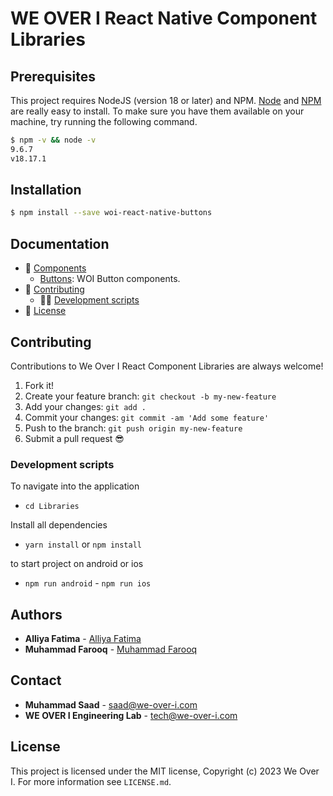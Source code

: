 # WE OVER I React Native Component Libraries

## Prerequisites
This project requires NodeJS (version 18 or later) and NPM.
[Node](http://nodejs.org/) and [NPM](https://npmjs.org/) are really easy to install.
To make sure you have them available on your machine,
try running the following command.
```sh
$ npm -v && node -v
9.6.7
v18.17.1
```

## Installation
```sh
$ npm install --save woi-react-native-buttons
```

## Documentation

- 📒 [Components](#components)
  - [Buttons](https://github.com/We-Over-I-Engineering/react-native-libraries/blob/main/docs/Buttons.md): WOI Button components.
- 👏 [Contributing](#contributing)
  - 👨‍💻 [Development scripts](#development-scripts)
- :memo: [License](#license)

## Contributing

Contributions to We Over I React Component Libraries are always welcome!

1.  Fork it!
2.  Create your feature branch: `git checkout -b my-new-feature`
3.  Add your changes: `git add .`
4.  Commit your changes: `git commit -am 'Add some feature'`
5.  Push to the branch: `git push origin my-new-feature`
6.  Submit a pull request :sunglasses:

### Development scripts
To navigate into the application
- `cd Libraries`

Install all dependencies
- `yarn install` or  `npm install`

to start project on android  or ios
- `npm run android` - `npm run ios`

## **Authors**

- **Alliya Fatima** - [Alliya Fatima](https://github.com/alliya-f)
- **Muhammad Farooq** - [Muhammad Farooq](https://github.com/hafizmuhammadfarooq786)

## **Contact**

- **Muhammad Saad** - [saad@we-over-i.com](mailto:saad@we-over-i.com)
- **WE OVER I Engineering Lab** - [tech@we-over-i.com](mailto:tech@we-over-i.com)

## License
This project is licensed under the MIT license, Copyright (c) 2023 We Over I. 
For more information see `LICENSE.md`.